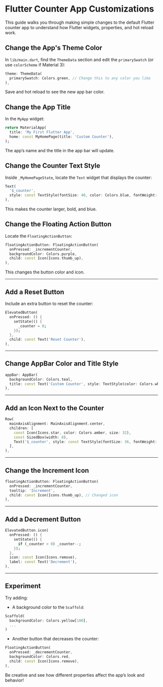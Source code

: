 # Flutter Counter App Customizations

This guide walks you through making simple changes to the default Flutter counter app to understand how Flutter widgets, properties, and hot reload work.

## Change the App's Theme Color

In `lib/main.dart`, find the `ThemeData` section and edit the `primarySwatch` (or use `colorScheme` if Material 3):

```dart
theme: ThemeData(
  primarySwatch: Colors.green, // Change this to any color you like
),
```

Save and hot reload to see the new app bar color.

## Change the App Title

In the `MyApp` widget:

```dart
return MaterialApp(
  title: 'My First Flutter App',
  home: const MyHomePage(title: 'Custom Counter'),
);
```

The app’s name and the title in the app bar will update.

## Change the Counter Text Style

Inside `_MyHomePageState`, locate the `Text` widget that displays the counter:

```dart
Text(
  '$_counter',
  style: const TextStyle(fontSize: 40, color: Colors.blue, fontWeight: FontWeight.bold),
),
```

This makes the counter larger, bold, and blue.

## Change the Floating Action Button

Locate the `FloatingActionButton`:

```dart
floatingActionButton: FloatingActionButton(
  onPressed: _incrementCounter,
  backgroundColor: Colors.purple,
  child: const Icon(Icons.thumb_up),
),
```

This changes the button color and icon.

---

## Add a Reset Button
Include an extra button to reset the counter:

```dart
ElevatedButton(
  onPressed: () {
    setState(() {
      _counter = 0;
    });
  },
  child: const Text('Reset Counter'),
),
```

---

## Change AppBar Color and Title Style
```dart
appBar: AppBar(
  backgroundColor: Colors.teal,
  title: const Text('Custom Counter', style: TextStyle(color: Colors.white, fontWeight: FontWeight.bold)),
),
```

---

## Add an Icon Next to the Counter
```dart
Row(
  mainAxisAlignment: MainAxisAlignment.center,
  children: [
    const Icon(Icons.star, color: Colors.amber, size: 32),
    const SizedBox(width: 8),
    Text('$_counter', style: const TextStyle(fontSize: 36, fontWeight: FontWeight.bold)),
  ],
),
```

---

## Change the Increment Icon
```dart
floatingActionButton: FloatingActionButton(
  onPressed: _incrementCounter,
  tooltip: 'Increment',
  child: const Icon(Icons.thumb_up), // Changed icon
),
```

---

## Add a Decrement Button
```dart
ElevatedButton.icon(
  onPressed: () {
    setState(() {
      if (_counter > 0) _counter--;
    });
  },
  icon: const Icon(Icons.remove),
  label: const Text('Decrement'),
),
```

---

## Experiment

Try adding:

- A background color to the `Scaffold`:

```dart
Scaffold(
  backgroundColor: Colors.yellow[100],
  ...
)
```

- Another button that decreases the counter:

```dart
FloatingActionButton(
  onPressed: _decrementCounter,
  backgroundColor: Colors.red,
  child: const Icon(Icons.remove),
),
```

Be creative and see how different properties affect the app’s look and behavior!
